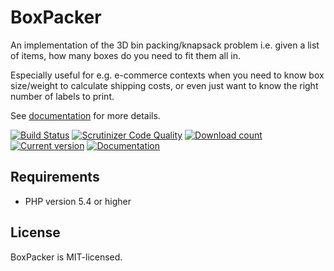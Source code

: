 BoxPacker
=========

An implementation of the 3D bin packing/knapsack problem i.e. given a list of items, how many boxes do you need to fit
them all in.

Especially useful for e.g. e-commerce contexts when you need to know box size/weight to calculate shipping costs, or
even just want to know the right number of labels to print.

See [documentation](http://boxpacker.readthedocs.io/en/1.x-dev/) for more details.

[![Build Status](https://travis-ci.org/dvdoug/BoxPacker.svg?branch=master)](https://travis-ci.org/dvdoug/BoxPacker)
[![Scrutinizer Code Quality](https://scrutinizer-ci.com/g/dvdoug/BoxPacker/badges/quality-score.png?b=1.x-dev)](https://scrutinizer-ci.com/g/dvdoug/BoxPacker/?branch=1.x-dev)
[![Download count](https://img.shields.io/packagist/dt/dvdoug/boxpacker.svg)](https://packagist.org/packages/dvdoug/boxpacker)
[![Current version](https://img.shields.io/packagist/v/dvdoug/boxpacker.svg)](https://packagist.org/packages/dvdoug/boxpacker)
[![Documentation](https://readthedocs.org/projects/boxpacker/badge/?version=1.x-dev)](https://boxpacker.readthedocs.io/en/1.x-dev/?badge=1.x-dev)

Requirements
------------

* PHP version 5.4 or higher

License
-------
BoxPacker is MIT-licensed. 
